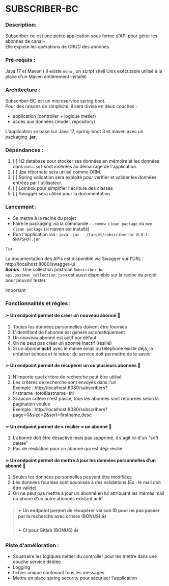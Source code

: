 # SUBSCRIBER-BC

### Description:

Subscriber-bc est une petite application sous forme d'API pour gérer les abonnés de canal+.  
Elle expose les opérations de CRUD des abonnés.

### Pré-requis : 
Java 17 et Maven ( Il existe `mvnw` , un script shell Unix exécutable utilisé à la place d'un Maven entièrement installé)

### Architecture :
Subscriber-BC est un microservice spring boot.  
Pour des raisons de simplicité, il sera divisé en deux couches :  
- application (controller + logique metier)  
- accès aux données (model, repository)  

L'application se base sur Java 17, spring-boot 3 et maven avec un packaging **.jar**. 

### Dépendances :
1. [ ] H2 database pour stocker ses données en mémoire et les données dans `data.sql` sont insérées au démarrage de l'application.  
2. [ ] Jpa hibernate sera utilisé comme ORM.  
3. [ ] Spring validation sera exploité pour vérifier et valider les données entrées par l'utilisateur.  
4. [ ] Lombok pour simplifier l'écriture des classes
5. [ ] Swagger sera utilisé pour la documentation.  

### Lancement :
* Se mettre à la racine du projet
* Faire le packaging via la commande : `./mvnw clean package`  ou  `mvn clean package` (si maven est installé) 
* Run l'application via : `java -jar  ./target/subscriber-bc 0.0.1-SNAPSHOT.jar`

> [!TIP]
> La documentation des APIs est disponible via Swagger sur l'URL : http://localhost:8080/swagger-ui  
> **_Bonus_** : Une collection postman `Subscriber-bc-api.postman_collection.json`  est aussi disponible sur la racine du projet pour pouvoir tester.

> [!IMPORTANT]
> ### Fonctionnalités et règles :
> #### ➢ Un endpoint permet de créer un nouveau abonné  :dart:
> 1. Toutes les données personnelles doivent être fournies
> 2. L'identifiant de l'abonné est généré automatiquement
> 3. Un nouveau abonné est actif par défaut
> 4. On ne peut pas créer un abonné inactif (résilié)
> 5. Si un abonné **actif** avec le même email ou téléphone existe déjà, la création échoue et le retour du service doit permettre de le savoir
> #### ➢ Un endpoint permet de récupérer un ou plusieurs abonnés  :dart:
> 1.  N’importe quel critère de recherche peut être utilisé  
> 2.  Les critères de recherche sont envoyés dans l'url  
  Exemple : http://localhost:8080/subscribers?firstname=toto&lastname=titi 
> 3.  Si aucun critère n'est passé, tous les abonnés sont retournés selon la pagination voulue  
  Exemple : http://localhost:8080/subscribers?page=0&size=2&sort=firstname,desc
> #### ➢ Un endpoint permet de « résilier » un abonné :dart:
> 1. L’abonné doit être désactivé mais pas supprimé, il s'agit ici d'un "soft delete" 
> 2. Pas de résiliation pour un abonné qui est déjà résilié
> #### ➢ Un endpoint permet de mettre à jour les données personnelles d’un abonné :dart:
> 1. Seules les données personnelles peuvent être modifiées
> 2. Les données fournies sont soumises à des validations (Ex : le mail doit être valide)
> 3. On ne peut pas mettre à jour un abonné en lui attribuant les mêmes mail ou phone d'un autre abonnés existant actif

> #### ➢ Un endpoint permet de récupérer via son ID pour ne pas passer par la recherche avec critère (BONUS) :thumbsup:  
> #### ➢ CI pour Gitlab (BONUS) :thumbsup:

### Piste d'amélioration :
- Soustraire les logiques métier du controller pour les mettre dans une couche service dédiée
- Logging  
- fichier unique contenant tous les messages  
- Mettre en place spring security pour sécuriser l'application
